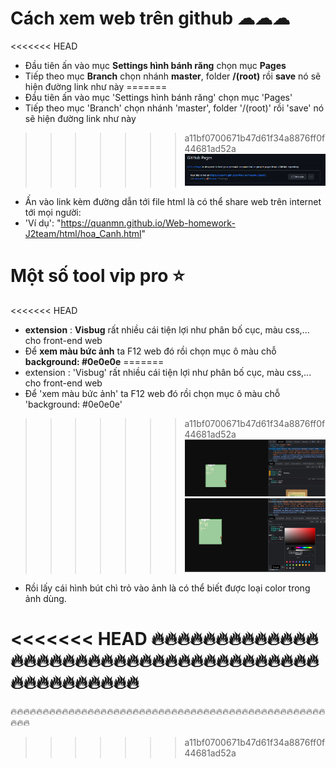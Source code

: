 # Cách xem web trên github ☁☁☁
<<<<<<< HEAD
- Đầu tiên ấn vào mục **Settings hình bánh răng** chọn mục **Pages**
- Tiếp theo mục **Branch** chọn nhánh **master**, folder **/(root)** rồi **save** nó sẽ hiện đường link như này
=======
- Đầu tiên ấn vào mục 'Settings hình bánh răng' chọn mục 'Pages'
- Tiếp theo mục 'Branch' chọn nhánh 'master', folder '/(root)' rồi 'save' nó sẽ hiện đường link như này
>>>>>>> a11bf0700671b47d61f34a8876ff0f44681ad52a
![](./image/ex1.jpg)
- Ấn vào link kèm đường dẫn tới file html là có thể share web trên internet tới mọi người: 
- 'Ví dụ': "https://quanmn.github.io/Web-homework-J2team/html/hoa_Canh.html"

# Một số tool vip pro ⭐
<<<<<<< HEAD
- **extension** : **Visbug** rất nhiều cái tiện lợi như phân bố cục, màu css,... cho front-end web
- Để **xem màu bức ảnh** ta F12 web đó rồi chọn mục ô màu chỗ **background: #0e0e0e**
=======
- extension : 'Visbug' rất nhiều cái tiện lợi như phân bố cục, màu css,... cho front-end web
- Để 'xem màu bức ảnh' ta F12 web đó rồi chọn mục ô màu chỗ 'background: #0e0e0e'
>>>>>>> a11bf0700671b47d61f34a8876ff0f44681ad52a
![](./image/ex2.jpg)
![](./image/ex3.jpg)
- Rồi lấy cái hình bút chì trỏ vào ảnh là có thể biết được loại color trong ảnh dùng.

<<<<<<< HEAD
🔥🔥🔥🔥🔥🔥🔥🔥🔥🔥🔥🔥🔥🔥🔥🔥🔥🔥🔥🔥🔥🔥🔥🔥🔥🔥🔥🔥🔥🔥🔥🔥🔥🔥🔥🔥🔥🔥🔥🔥🔥🔥🔥🔥🔥🔥🔥
=======
🔥🔥🔥🔥🔥🔥🔥🔥🔥🔥🔥🔥🔥🔥🔥🔥🔥🔥🔥🔥🔥🔥🔥🔥🔥🔥🔥🔥🔥🔥🔥🔥🔥🔥🔥🔥🔥🔥🔥🔥🔥🔥🔥🔥🔥🔥🔥🔥🔥🔥🔥🔥
>>>>>>> a11bf0700671b47d61f34a8876ff0f44681ad52a
